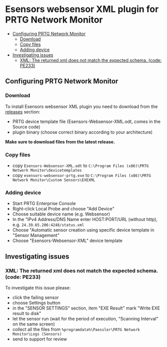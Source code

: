 # Esensors websensor XML plugin for PRTG Network Monitor

* [Configuring PRTG Network Monitor](#configuring-prtg-network-monitor)
  * [Download](#download)
  * [Copy files](#copy-files)
  * [Adding device](#adding-device)
* [Investigating issues](#investigating-issues)
  * [XML: The returned xml does not match the expected schema. (code: PE233)](#xml-the-returned-xml-does-not-match-the-expected-schema-code-pe233)

## Configuring PRTG Network Monitor

### Download
To install Esensors websensor XML plugin you need to download
from the [releases](https://github.com/Esensors/prtg-xml/releases) section:
* PRTG device template file (Esensors-Websensor-XML.odt, comes in the Source code)
* plugin binary (choose correct binary according to your architecture)

**Make sure to download files from the latest release.**

### Copy files
* copy `Esensors-Websensor-XML.odt` to `C:\Program Files (x86)\PRTG Network Monitor\devicetemplates`
* copy `esensors-websensor-prtg.exe` to `C:\Program Files (x86)\PRTG Network Monitor\Custom Sensors\EXEXML`

### Adding device
* Start PRTG Enterprise Console
* Right-click Local Probe and choose "Add Device"
* Choose suitable device name (e.g. Websensor)
* In the "IPv4 Address/DNS Name enter HOST:PORT/URL (without http),
  e.g. `24.39.65.206:4248/status.xml`
* Choose "Automatic sensor creation using specific device template in "Sensor Management"
* Choose "Esensors-Websensor-XML" device template


## Investigating issues

### XML: The returned xml does not match the expected schema. (code: PE233)

To investigate this issue please:
* click the failing sensor
* choose Settings button
* in the "SENSOR SETTINGS" section, item "EXE Result" mark "Write EXE result to disk"
* let the sensor run (wait for the period of execution, "Scanning Interval" on the same screen)
* collect all the files from `%programdata%\Paessler\PRTG Network Monitor\Logs (Sensors)`
* send to support for review
